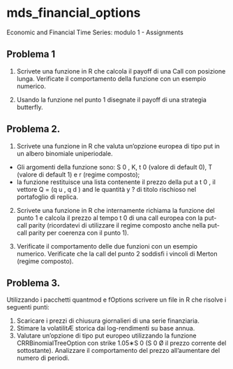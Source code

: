 # mds_financial_options

Economic and Financial Time Series: modulo 1 - Assignments
## Problema 1
1. Scrivete una funzione in R che calcola il payoff di una Call con posizione lunga.
Verificate il comportamento della funzione con un esempio numerico.

2. Usando la funzione nel punto 1 disegnate il payoff di una strategia butterfly.

## Problema 2. 
1. Scrivete una funzione in R che valuta un’opzione europea di tipo put in un albero
binomiale uniperiodale.
- Gli argomenti della funzione sono: S 0 , K, t 0 (valore di default 0), T (valore
di default 1) e r (regime composto);
- la funzione restituisce una lista contenente il prezzo della put a t 0 , il vettore
Q = (q u , q d ) and le quantità y ? di titolo rischioso nel portafoglio di replica.

2. Scrivete una funzione in R che internamente richiama la funzione del punto 1 e
calcola il prezzo al tempo t 0 di una call europea con la put-call parity (ricordatevi
di utilizzare il regime composto anche nella put-call parity per coerenza con il punto
1).

3. Verificate il comportamento delle due funzioni con un esempio numerico. Verificate
che la call del punto 2 soddisfi i vincoli di Merton (regime composto).

## Problema 3. 
Utilizzando i pacchetti quantmod e fOptions scrivere un file in R che risolve i seguenti punti:
1. Scaricare i prezzi di chiusura giornalieri di una serie finanziaria.
2. Stimare la volatilitÆ storica dai log-rendimenti su base annua.
3. Valutare un’opzione di tipo put europeo utilizzando la funzione CRRBinomialTreeOption con strike 1.05∗S 0 (S 0 Ø il prezzo corrente del sottostante). Analizzare il comportamento del prezzo all’aumentare del numero di periodi.
